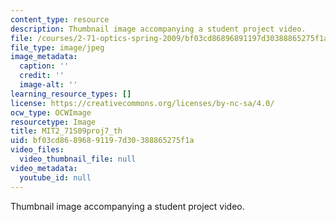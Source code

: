 ```yaml
---
content_type: resource
description: Thumbnail image accompanying a student project video.
file: /courses/2-71-optics-spring-2009/bf03cd86896891197d30388865275f1a_MIT2_71S09proj7_th.jpg
file_type: image/jpeg
image_metadata:
  caption: ''
  credit: ''
  image-alt: ''
learning_resource_types: []
license: https://creativecommons.org/licenses/by-nc-sa/4.0/
ocw_type: OCWImage
resourcetype: Image
title: MIT2_71S09proj7_th
uid: bf03cd86-8968-9119-7d30-388865275f1a
video_files:
  video_thumbnail_file: null
video_metadata:
  youtube_id: null
---
```

Thumbnail image accompanying a student project video.